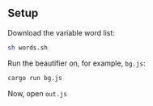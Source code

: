 ## Setup

Download the variable word list:

```sh
sh words.sh
```

Run the beautifier on, for example, `bg.js`:

```sh
cargo run bg.js
```

Now, open `out.js`
